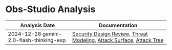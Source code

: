 # Obs-Studio Analysis
| Analysis Date | Documentation |
|---------------|---------------|
| 2024-12-28 gemini-2.0-flash-thinking-exp | [Security Design Review](obsproject/obs-studio/2024-12-28-gemini-2.0-flash-thinking-exp/sec-design.md), [Threat Modeling](obsproject/obs-studio/2024-12-28-gemini-2.0-flash-thinking-exp/threat-modeling.md), [Attack Surface](obsproject/obs-studio/2024-12-28-gemini-2.0-flash-thinking-exp/attack-surface.md), [Attack Tree](obsproject/obs-studio/2024-12-28-gemini-2.0-flash-thinking-exp/attack-tree.md) |